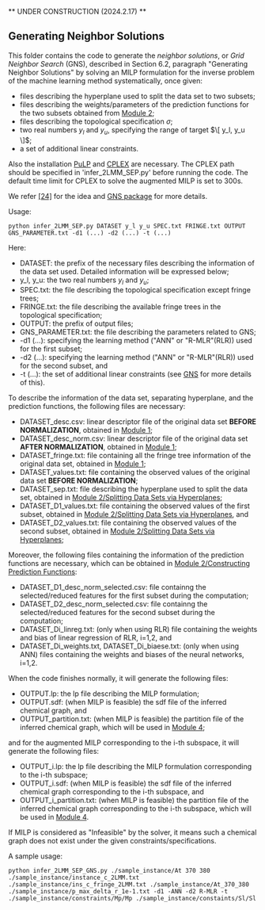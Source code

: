 ** UNDER CONSTRUCTION (2024.2.17) **

## Generating Neighbor Solutions

This folder contains the code to generate the *neighbor solutions*, or *Grid Neighbor Search* (GNS), described in Section 6.2, paragraph "Generating Neighbor Solutions" by solving an MILP formulation for the inverse problem of the machine learning method systematically, once given:
- files describing the hyperplane used to split the data set to two subsets;
- files describing the weights/parameters of the prediction functions for the two subsets obtained from [Module 2](HPS/Module_2);
- files describing the topological specification $\sigma$;
- two real numbers $y_l$ and $y_u$, specifying the range of target $\[ y_l, y_u \]$;
- a set of additional linear constraints.
  
Also the installation [PuLP](https://coin-or.github.io/pulp/index.html) and [CPLEX](https://www.ibm.com/products/ilog-cplex-optimization-studio) are necessary.
The CPLEX path should be specified in 'infer_2LMM_SEP.py' before running the code.
The default time limit for CPLEX to solve the augmented MILP is set to 300s.

We refer [\[24\]](https://www.computer.org/csdl/proceedings-article/bibm/2021/09669710/1A9VAbXVZJu) for the idea and [GNS package](Grid-neighbor-search) for more details.

Usage:

```
python infer_2LMM_SEP.py DATASET y_l y_u SPEC.txt FRINGE.txt OUTPUT GNS_PARAMETER.txt -d1 (...) -d2 (...) -t (...)
```

Here:
- DATASET: the prefix of the necessary files describing the information of the data set used. Detailed information will be expressed below;
- y_l, y_u: the two real numbers $y_l$ and $y_u$;
- SPEC.txt: the file describing the topological specification except fringe trees;
- FRINGE.txt: the file describing the available fringe trees in the topological specification;
- OUTPUT: the prefix of output files;
- GNS_PARAMETER.txt: the file describing the parameters related to GNS;
- -d1 (...): specifying the learning method ("ANN" or "R-MLR"(RLR)) used for the first subset;
- -d2 (...): specifying the learning method ("ANN" or "R-MLR"(RLR)) used for the second subset, and
- -t (...): the set of additional linear constraints (see [GNS](Grid-neighbor-search) for more details of this).

To describe the information of the data set, separating hyperplane, and the prediction functions, the following files are necessary:
- DATASET_desc.csv: linear descriptor file of the original data set **BEFORE NORMALIZATION**, obtained in [Module 1](HPS/Module_1);
- DATASET_desc_norm.csv: linear descriptor file of the original data set **AFTER NORMALIZATION**, obtained in [Module 1](HPS/Module_1);
- DATASET_fringe.txt: file containing all the fringe tree information of the original data set, obtained in [Module 1](HPS/Module_1);
- DATASET_values.txt: file containing the observed values of the original data set **BEFORE NORMALIZATION**;
- DATASET_sep.txt: file describing the hyperplane used to split the data set, obtained in [Module 2/Splitting Data Sets via Hyperplanes](HPS/Module_2/Splitting_Data_Sets_via_Hyperplane);
- DATASET_D1_values.txt: file containing the observed values of the first subset, obtained in [Module 2/Splitting Data Sets via Hyperplanes](HPS/Module_2/Splitting_Data_Sets_via_Hyperplane), and
- DATASET_D2_values.txt: file containing the observed values of the second subset, obtained in [Module 2/Splitting Data Sets via Hyperplanes](HPS/Module_2/Splitting_Data_Sets_via_Hyperplane);

Moreover, the following files containing the information of the prediction functions are necessary, which can be obtained in [Module 2/Constructing Prediction Functions](HPS/Module_2/Constructing_Prediction_Functions):
- DATASET_D1_desc_norm_selected.csv: file containng the selected/reduced features for the first subset during the computation;
- DATASET_D2_desc_norm_selected.csv: file containng the selected/reduced features for the second subset during the computation;
- DATASET_Di_linreg.txt: (only when using RLR) file containing the weights and bias of linear regression of RLR, i=1,2, and
- DATASET_Di_weights.txt, DATASET_Di_biaese.txt: (only when using ANN) files containing the weights and biases of the neural networks, i=1,2.

When the code finishes normally, it will generate the following files:
- OUTPUT.lp: the lp file describing the MILP formulation;
- OUTPUT.sdf: (when MILP is feasible) the sdf file of the inferred chemical graph, and
- OUTPUT_partition.txt: (when MILP is feasible) the partition file of the inferred chemical graph, which will be used in [Module 4](HPS/Module_4);

and for the augmented MILP corresponding to the i-th subspace, it will generate the following files:
- OUTPUT_i.lp: the lp file describing the MILP formulation corresponding to the i-th subspace;
- OUTPUT_i.sdf: (when MILP is feasible) the sdf file of the inferred chemical graph corresponding to the i-th subspace, and
- OUTPUT_i_partition.txt: (when MILP is feasible) the partition file of the inferred chemical graph corresponding to the i-th subspace, which will be used in [Module 4](HPS/Module_4).
  
If MILP is considered as "Infeasible" by the solver, it means such a chemical graph does not exist under the given constraints/specifications. 


A sample usage:

```
python infer_2LMM_SEP_GNS.py ./sample_instance/At 370 380 ./sample_instance/instance_c_2LMM.txt ./sample_instance/ins_c_fringe_2LMM.txt ./sample_instance/At_370_380 ./sample_instance/p_max_delta_r_1e-1.txt -d1 -ANN -d2 R-MLR -t ./sample_instance/constraints/Mp/Mp ./sample_instance/constaints/Sl/Sl
```
